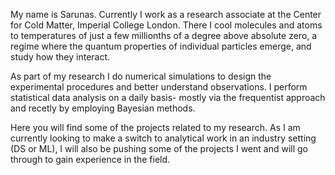 My name is Sarunas. Currently I work as a research associate at the Center for Cold Matter, Imperial College London. There I cool molecules and atoms to temperatures of just a few millionths of a degree above absolute zero, a regime where the quantum properties of individual particles emerge, and study how they interact.

As part of my research I do numerical simulations to design the experimental procedures and better understand observations. I perform statistical data analysis on a daily basis- mostly via the frequentist approach and recetly by employing Bayesian methods.

Here you will find some of the projects related to my research. As I am currently looking to make a switch to analytical work in an industry setting (DS or ML), I will also be pushing some of the projects I went and will go through to gain experience in the field.
